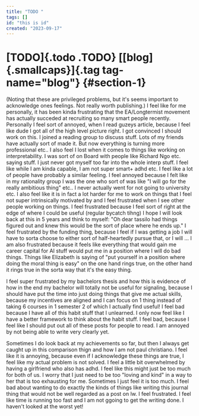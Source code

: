 ```yaml
---
title: "TODO "
tags: []
id: "this is id"
created: "2023-09-17"
---
```


[TODO]{.todo .TODO} [[blog]{.smallcaps}]{.tag tag-name="blog"} {#section-1}
==============================================================

(Noting that these are privileged problems, but it\'s seems important to
acknowledge ones feelings. Not really worth publishing.) I feel like for
me personally, it has been kinda frustrating that the EA/Longtermist
movement has actually succeded at recruiting so many smart people
recently. Personally I feel sort of annoyed, when I read guzeys article,
because I feel like dude I got all of the high level picture right. I
got convinced I should work on this. I joined a reading group to discuss
stuff. Lots of my friends have actually sort of made it. But now
everything is turning more professional etc.. I also feel I lost when it
comes to things like working on interpretability. I was sort of on Board
with people like Richard Ngo etc. saying stuff. I just never got myself
too far into the whole interp stuff. I feel like while I am kinda
capable, I am not super smart+ adhd etc. I feel like a lot of people
have probably a similar feeling. I feel annoyed because I felt like in
my rationality group I was the one who sort of was like \"I will go for
the really ambitious thing\" etc.. I never actually went for not going
to university etc. I also feel like it is in fact a lot harder for me to
work on things that I feel not super intrinsically motivated by and I
feel frustrated when I see other people working on things. I feel
frustrated because I feel sort of right at the edge of where I could be
useful (regular bycatch tihng) I hope I will look back at this in 5
years and think to myself: \"Oh dear tassilo had things figured out and
knew this would be the sort of place where he ends up.\" I feel
frustrated by the funding thing, because I feel if I was getting a job I
will have to sorta choose to either sort of half-heartedly pursue that,
or I will ... I am also frustrated because it feels like everything that
would gain me career capital for AI stuff would put me in a position
where I will do bad things. Things like Elizabeth is saying of \"put
yourself in a position where doing the moral thing is easy\" on the one
hand rings true, on the other hand it rings true in the sorta way that
it\'s the easy thing.

I feel super frustrated by my bachelors thesis and how this is evidence
of how in the end my bachelor will totally not be useful for signaling,
because I should have put the time into just doing things that give me
actual skills, because my incentives are aligned and I can focus on 1
thing instead of taking 6 courses in 1 semester 2 of which I actually
find useful! I feel bad because I have all of this habit stuff that I
unlearned. I only now feel like I have a better framework to think about
the habit stuff. I feel bad, because I feel like I should put out all of
these posts for people to read. I am annoyed by not being able to write
very clearly yet.

Sometimes I do look back at my achievements so far, but then I always
get caught up in this comparison thign and how I am not paul christiano.
I feel like it is annoying, because even if I acknowledge these things
are true, I feel like my actual problem is not solved. I feel a little
bit overwhelmed by having a girlfriend who also has adhd. I feel like
this might just be too much for both of us. I worry that I just need to
be too \"loving and kind\" in a way to her that is too exhausting for
me. Sometimes I just feel it is too much. I feel bad about wanting to do
exactly the kinds of things like writing this journal thing that would
not be well regarded as a post on lw. I feel frustrated. I feel like
time is running too fast and I am not ggoing to get the writing done. I
haven\'t looked at the worst yet!
